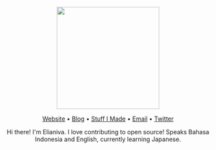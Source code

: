<p align="center"><img width="240" src="ryuko-blink.gif" /></p>
<p align="center"><a href="https://elianiva.my.id">Website</a> • <a href="https://elianiva.my.id/post">Blog</a> • <a href="https://elianiva.my.id/project">Stuff I Made</a> • <a href="mailto:dicha.arkana03@gmail.com">Email</a> • <a href="https://twitter.com/@elianiva_">Twitter</a></p>

<p align="center">Hi there! I'm Elianiva. I love contributing to open source! Speaks Bahasa Indonesia and English, currently learning Japanese.</p>
